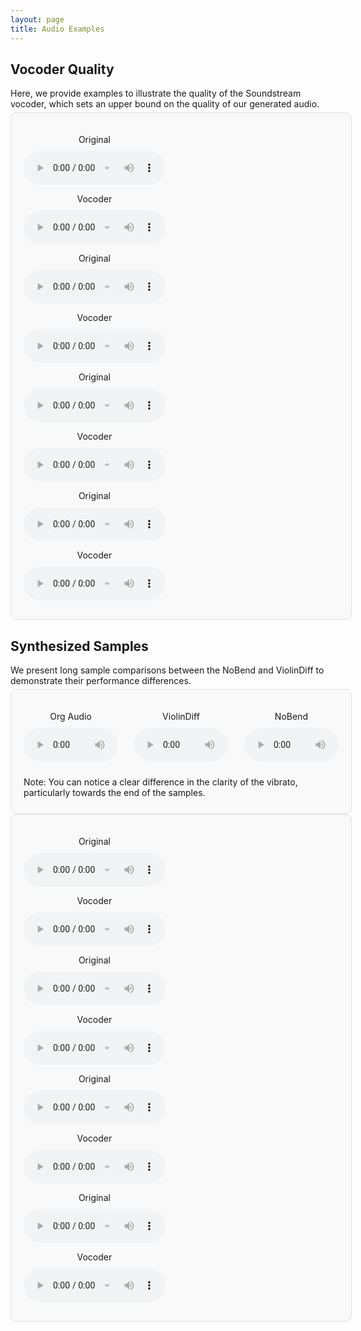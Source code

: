 ```yaml
---
layout: page
title: Audio Examples
---
```

<head>
  <style>
    .audio-comparison {
      padding: 20px;
      margin-bottom: 30px;
      border-radius: 10px;
      border: 1px solid #e0e0e0;
      background-color: #f9f9f9;
      width: 100%; /* 가로를 페이지 전체로 설정 */
      max-width: 1200px; /* 최대 너비 제한 */
      margin: 0 auto; /* 가운데 정렬 */
    }

    .audio-container {
      display: flex;
      justify-content: space-between;
      flex-wrap: wrap;
    }

    .audio-block {
      width: 45%; /* 너비를 45%로 유지 */
      text-align: center;
      margin-bottom: 10px; /* 아래 여백을 줄임 */
    }

    p {
      margin-bottom: 5px; /* 텍스트 아래 간격 줄임 */
    }

    audio {
      width: 100%;
      margin-top: 5px; /* 오디오 태그 위 간격 줄임 */
    }

    .audio-comparison-three {
      padding: 20px;
      margin-bottom: 30px;
      border-radius: 10px;
      border: 1px solid #e0e0e0;
      background-color: #f9f9f9;
      width: 100%;
      max-width: 1200px;
      margin: 0 auto;
    }

    .audio-container-three {
      display: flex;
      justify-content: space-between;
      flex-wrap: wrap;
    }

    .audio-block-three {
      width: 30%; /* 한 줄에 3개 */
      text-align: center;
      margin-bottom: 10px;
    }

    p {
      margin-bottom: 5px;
    }

    audio {
      width: 100%;
      margin-top: 5px;
    }

  </style>
</head>







<div class="page">
  <h2>Vocoder Quality</h2>
  <p> Here, we provide examples to illustrate the quality of the Soundstream vocoder, which sets an upper bound on the quality of our generated audio. </p>

  <section class="audio-comparison">
    <div class="audio-container">
      <div class="audio-block">
        <p>Original</p>
        <audio controls>
          <source src="vocoder/Kayser_Op20-36_org_7.wav">
          Your browser does not support the audio element.
        </audio>
      </div>
      <div class="audio-block">
        <p>Vocoder</p>
        <audio controls>
          <source src="vocoder/Kayser_Op20-36_vocoder_7.wav">
          Your browser does not support the audio element.
        </audio>
      </div>
    </div> <!-- Closing audio-container -->
    <div class="audio-container">
      <div class="audio-block">
        <p>Original</p>
        <audio controls>
          <source src="vocoder/Wohlfahrt_Op45-30_org_0.wav">
          Your browser does not support the audio element.
        </audio>
      </div>
      <div class="audio-block">
        <p>Vocoder</p>
        <audio controls>
          <source src="vocoder/Wohlfahrt_Op45-30_vocoder_0.wav">
          Your browser does not support the audio element.
        </audio>
      </div>
    </div> <!-- Closing audio-container -->
    <div class="audio-container">
      <div class="audio-block">
        <p>Original</p>
        <audio controls>
          <source src="vocoder/Paganini_Op01-05_org_15.wav">
          Your browser does not support the audio element.
        </audio>
      </div>
      <div class="audio-block">
        <p>Vocoder</p>
        <audio controls>
          <source src="vocoder/Paganini_Op01-05_vocoder_15.wav">
          Your browser does not support the audio element.
        </audio>
      </div>
    </div> <!-- Closing audio-container -->
    <div class="audio-container">
      <div class="audio-block">
        <p>Original</p>
        <audio controls>
          <source src="vocoder/Paganini_Op01-13_org_14.wav">
          Your browser does not support the audio element.
        </audio>
      </div>
      <div class="audio-block">
        <p>Vocoder</p>
        <audio controls>
          <source src="vocoder/Paganini_Op01-13_vocoder_14.wav">
          Your browser does not support the audio element.
        </audio>
      </div>
    </div> <!-- Closing audio-container -->
  </section> <!-- Closing section -->
</div> <!-- Closing page -->



<div class="page">
  <h2>Synthesized Samples</h2>
  <p> We present long sample comparisons between the NoBend and ViolinDiff to demonstrate their performance differences.  </p>

  <section class="audio-comparison-three">
    <div class="audio-container-three">
      <div class="audio-block-three">
        <p>Org Audio</p>
        <audio controls>
          <source src="audio/Wohlfahrt_Op45-01_org_1.wav">
          Your browser does not support the audio element.
        </audio>
      </div>
      <div class="audio-block-three">
        <p>ViolinDiff</p>
        <audio controls>
          <source src="audio/Wohlfahrt_Op45-01_VD_1.wav">
          Your browser does not support the audio element.
        </audio>
      </div>
      <div class="audio-block-three">
        <p>NoBend</p>
        <audio controls>
          <source src="audio/Wohlfahrt_Op45-01_Nobend_1.wav">
          Your browser does not support the audio element.
        </audio>
      </div>
    </div> <!-- Closing audio-container-three -->
  <p>Note: You can notice a clear difference in the clarity of the vibrato, particularly towards the end of the samples.</p>
  </section>
</div>


  
  <section class="audio-comparison">
    <div class="audio-container">
      <div class="audio-block">
        <p>Original</p>
        <audio controls>
          <source src="vocoder/Kayser_Op20-36_org_7.wav">
          Your browser does not support the audio element.
        </audio>
      </div>
      <div class="audio-block">
        <p>Vocoder</p>
        <audio controls>
          <source src="vocoder/Kayser_Op20-36_vocoder_7.wav">
          Your browser does not support the audio element.
        </audio>
      </div>
    <div class="audio-container">
      <div class="audio-block">
        <p>Original</p>
        <audio controls>
          <source src="vocoder/Wohlfahrt_Op45-30_org_0.wav">
          Your browser does not support the audio element.
        </audio>
      </div>
      <div class="audio-block">
        <p>Vocoder</p>
        <audio controls>
          <source src="vocoder/Wohlfahrt_Op45-30_vocoder_0.wav">
          Your browser does not support the audio element.
        </audio>
      </div>
    <div class="audio-container">
      <div class="audio-block">
        <p>Original</p>
        <audio controls>
          <source src="vocoder/Paganini_Op01-05_org_15.wav">
          Your browser does not support the audio element.
        </audio>
      </div>
      <div class="audio-block">
        <p>Vocoder</p>
        <audio controls>
          <source src="vocoder/Paganini_Op01-05_vocoder_15.wav">
          Your browser does not support the audio element.
        </audio>
      </div>
    <div class="audio-container">
      <div class="audio-block">
        <p>Original</p>
        <audio controls>
          <source src="vocoder/Paganini_Op01-13_org_14.wav">
          Your browser does not support the audio element.
        </audio>
      </div>
      <div class="audio-block">
        <p>Vocoder</p>
        <audio controls>
          <source src="vocoder/Paganini_Op01-13_vocoder_14.wav">
          Your browser does not support the audio element.
        </audio>
      </div>
  </section>
  
